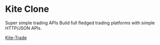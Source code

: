 # Kite Clone

Super simple trading APIs
Build full fledged trading platforms with simple HTTP/JSON APIs.

[Kite-Trade]([https://www.example.com](https://kite-clone-black.vercel.app/)https://kite-clone-black.vercel.app/)
